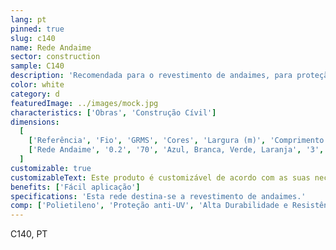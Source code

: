 ```yaml
---
lang: pt
pinned: true
slug: c140
name: Rede Andaime
sector: construction
sample: C140
description: 'Recomendada para o revestimento de andaimes, para proteção dos trabalhadores e projecções de materiais, tintas e poeiras. Também controla a passagem da radiação solar, reduzindo-a consideravelmente, e protege contra a ação direta do vento.'
color: white
category: d
featuredImage: ../images/mock.jpg
characteristics: ['Obras', 'Construção Cívil']
dimensions:
  [
    ['Referência', 'Fio', 'GRMS', 'Cores', 'Largura (m)', 'Comprimento (m)'],
    ['Rede Andaime', '0.2', '70', 'Azul, Branca, Verde, Laranja', '3', '100'],
  ]
customizable: true
customizableText: Este produto é customizável de acordo com as suas necessidades. Contacte-nos para mais informações.
benefits: ['Fácil aplicação']
specifications: 'Esta rede destina-se a revestimento de andaimes.'
comp: ['Polietileno', 'Proteção anti-UV', 'Alta Durabilidade e Resistência']
---
```


C140, PT
